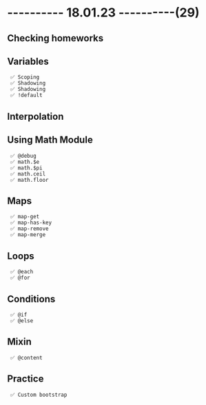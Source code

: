# ---------- 18.01.23 ----------(29)

## Checking homeworks

## Variables

     ✅ Scoping
     ✅ Shadowing
     ✅ Shadowing
     ✅ !default

## Interpolation

## Using Math Module

     ✅ @debug
     ✅ math.$e
     ✅ math.$pi
     ✅ math.ceil
     ✅ math.floor

## Maps

     ✅ map-get
     ✅ map-has-key
     ✅ map-remove
     ✅ map-merge

## Loops

     ✅ @each
     ✅ @for

## Conditions

     ✅ @if
     ✅ @else

## Mixin

     ✅ @content

## Practice

     ✅ Custom bootstrap
